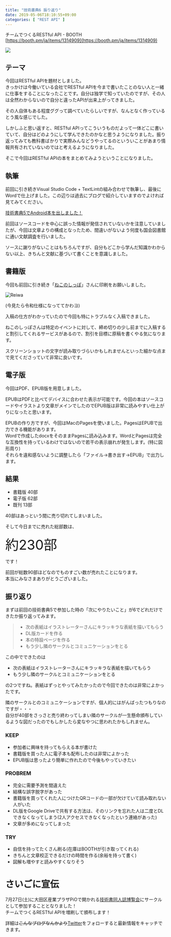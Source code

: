 ```yaml
---
title: "技術書典6 振り返り"
date: 2019-05-06T18:10:55+09:00
categories: [ "REST API" ]
---
```



チームでつくるRESTful API - BOOTH  
[https://booth.pm/ja/items/1314909](https://booth.pm/ja/items/1314909)

![](../../images/2019-05-02/cover.jpg)


## テーマ
今回はRESTful APIを題材としました。  
きっかけは今働いている会社でRESTful APIを今まで書いたことのない人と一緒に仕事をすることになったことです。自分は独学で知っていたのですが、その人は全然わからないので自分と違ったAPIが出来上がってきました。

その人自体もある程度ググって調べていたらしいですが、なんとなく作っているとう風な感じでした。

しかしふと思い返すと、RESTful APIってこういうものだよって一体どこに書いていて、自分はどのようにして学んできたのかなと思うようになりました。振り返ってみても教科書ばかりで実際みんなどうやってるのといういことがあまり情報共有されていないのではと考えるようになりました。

そこで今回はRESTful APIの本をまとめてみようということになりました。

## 執筆
前回に引き続きVisual Studio Code + TextLintの組み合わせで執筆し、最後にWordで仕上げました。この辺りは過去にブログで紹介していますのでよければ見てみてください。

[技術書典5でAndroid本を出しました！](../20181008)

前回はソースコードを中心に誤った情報が発信されていないかを注意していましたが、今回は文章よりの構成となったため、間違いがないよう何度も国会図書館に通い文献調査を行いました。

ソースに謝りがないことはもちろんですが、自分もどこから学んだ知識かわからない以上、きちんと文献に基づいて書くことを意識しました。



## 書籍版
今回も前回に引き続き「[ねこのしっぽ](https://www.shippo.co.jp/neko/)」さんに印刷をお願いしました。

![Reiwa](../../images/2019-05-02/reiwa_header2.png)

(今見たら令和仕様になっててかわヨ)

入稿の仕方がわかっていたので今回も特にトラブルなく入稿できました。

ねこのしっぽさんは特定のイベントに対して、締め切りの少し前までに入稿すると割引してくれるサービスがあるので、割引を目標に原稿を書くやる気になります。

スクリーンショットの文字が読み取りづらいかもしれませんといった細かな点まで見てくださっていて非常に良いです。


## 電子版
今回はPDF、EPUB版を用意しました。

EPUBはPDFと比べてデバイスに合わせた表示が可能です。今回の本はソースコードやイラストより文章がメインでしたのでEPUB版は非常に読みやすい仕上がりになったと思います。

EPUBの作り方ですが、今回はMacのPagesを使いました。PagesはEPUBで出力できる機能があります。  
Wordで作成したdocxをそのままPagesに読み込みます。WordとPagesは完全な互換性を持っているわけではないので若干の表示崩れが発生します。(特に図形周り)  
それらを違和感ないように調整したら「ファイル->書き出す->EPUB」で出力します。

## 結果
- 書籍版 40部
- 電子版 62部
- 既刊 13部

40部はあっという間に売り切れてしまいました。

そして今日までに売れた総部数は、

<span style="font-size:3em">約230部</span>

です！

前回が総数90部ほどなのでものすごい数が売れたことになります。  
本当にみなさまありがとうございました。

## 振り返り

まずは前回の技術書典5で参加した時の「次にやりたいこと」が6でどれだけできたか振り返ってみます。

> - 次の表紙はイラストレーターさんにキラッキラな表紙を描いてもらう
> - DL版カードを作る
> - 本の特設ページを作る
> - もう少し隣のサークルとコミュニケーションをとる

この中でできたのは

- 次の表紙はイラストレーターさんにキラッキラな表紙を描いてもらう
- もう少し隣のサークルとコミュニケーションをとる

の2つですね。表紙はずっとやってみたかったので今回できたのは非常によかったです。

隣のサークルとのコミュニケーションですが、個人的にはがんばったつもりなのですが・・・  
自分が40部をさっさと売り終わってしまい隣のサークルが一生懸命頒布しているような図だったのでもしかしたら変なやつに思われたかもしれません。

### KEEP
- 参加者に興味を持ってもらえる本が書けた
- 書籍版を買った人に電子本も配布したのは非常によかった
- EPUB版は思ったより簡単に作れたので今後もやっていきたい

### PROBREM
- 完全に需要予測を間違えた
- 結構な誤字脱字があった
- 書籍版を買ってくれた人につけたQRコードの一部が欠けていて読み取れない人がいた
- DL版をGoogle Driveで共有する方法は、そのリンクを忘れた人は二度とDLできなくなってしまう(2人アクセスできなくなったという連絡があった)
- 文章が多めになってしまった

### TRY
- 自信を持ってたくさん刷る(在庫はBOOTHが引き取ってくれる)
- きちんと文章校正できるだけの時間を作る(余裕を持って書く)
- 図解も増やすと読みやすくなりそう


# さいごに宣伝
7月27日(土)に大田区産業プラザPiOで開かれる[技術書同人誌博覧会](https://gishohaku.dev)にサークルとして参加することとなりました！  
チームでつくるRESTful APIを増刷して頒布します！

詳細は~~こんなブログなんかより~~[Twitter](https://twitter.com/kuluna)をフォローすると最新情報をキャッチできます。

